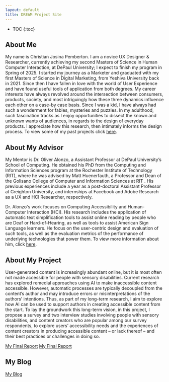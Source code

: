 ```yaml
---
layout: default
title: DREAM Project Site
---
```


* TOC
{:toc}

## About Me

My name is Christian Josina Pemberton. I am a novice UX Designer & Researcher, currently achieving my second Masters of Science in Human Computer Interaction, at DePaul University; I expect to finish my program in Spring of 2025. I started my journey as a Marketer and graduated with my first Masters of Science in Digital Marketing, from Yeshiva University back in 2021. Since then I have fallen in love with the world of User Experience and have found useful tools of application from both degrees. My career interests have always revolved around the intersection between consumers, products, society, and most intriguingly how these three dynamics influence each other on a case-by case basis. Since I was a kid, I have always had such a wonderment for fables, mysteries and puzzles. In my adulthood, such fascination tracks as I enjoy opportunities to dissect the known and unknown wants of audiences, in regards to the design of everyday products. I appreciate how this research, then intimately informs the design process. To view some of my past projects click [here](https://www.cj-ux.com/).


## About My Advisor

My Mentor is Dr. Oliver Alonzo, a Assistant Professor at DePaul University’s School of Computing. He obtained his PhD from the Computing and Information Sciences program at the Rochester Institute of Technology (RIT), where he was advised by Matt Huenerfauth, a Professor and Dean of the Golisano College of Computer and Information Sciences at RIT . His previous experiences include a year as a post-doctoral Assistant Professor at Creighton University, and internships at Facebook and Adobe Research as a UX and HCI Researcher, respectively.

Dr. Alonzo's work focuses on Computing Accessibility and Human-Computer Interaction (HCI). His research includes the application of automatic text simplification tools to assist online reading by people who are Deaf or Hard-of-Hearing, as well as tools to assist American Sign Language learners. He focus on the user-centric design and evaluation of such tools, as well as the evaluation metrics of the performance of underlying technologies that power them. To view more information about him, click [here](https://oliveralonzo.com/).

## About My Project

User-generated content is increasingly abundant online, but it is most often not made accessible for people with sensory disabilities. Current research has explored remedial approaches using AI to make inaccessible content accessible. However, automatic processes are typically decoupled from the content’s author and may introduce errors or misinterpretations of the authors’ intentions. Thus, as part of my long-term research, I aim to explore how AI can be used to support authors in creating accessible content from the start. To lay the groundwork this long-term vision, in this project, I propose a survey and two interview studies involving people with sensory disabilities, and content creators who are popular among our survey respondents, to explore users’ accessibility needs and the experiences of content creators in producing accessible content – or lack thereof – and their best practices or challenges in doing so. 

[My Final Report](files/finalreport.pdf)
[My Final Report](files/surveyquestionnaire.pdf)

## My Blog

[My Blog](blog.html)
